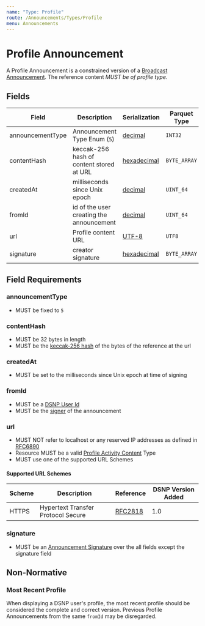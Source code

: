 ```yaml
---
name: "Type: Profile"
route: /Announcements/Types/Profile
menu: Announcements
---
```


# Profile Announcement

A Profile Announcement is a constrained version of a [Broadcast Announcement](/Announcements/Types/Broadcast).
The reference content *MUST be of profile type*.

## Fields

| Field | Description | Serialization | Parquet Type | Bloom Filter |
| ----- | ----------- | ------------- | ------------ | ------------ |
| announcementType | Announcement Type Enum (`5`) | [decimal](/Announcements/Overview#decimal) | `INT32` | no |
| contentHash | keccak-256 hash of content stored at URL | [hexadecimal](/Announcements/Overview#hexadecimal) | `BYTE_ARRAY` | YES
| createdAt | milliseconds since Unix epoch | [decimal](/Announcements/Overview#decimal) | `UINT_64` | no
| fromId | id of the user creating the announcement | [decimal](/Announcements/Overview#decimal) | `UINT_64` | YES
| url | Profile content URL | [UTF-8](https://datatracker.ietf.org/doc/html/rfc3629) | `UTF8` | no
| signature | creator signature | [hexadecimal](/Announcements/Overview#hexadecimal) | `BYTE_ARRAY` | no

## Field Requirements

### announcementType

- MUST be fixed to `5`

### contentHash

- MUST be 32 bytes in length
- MUST be the [keccak-256 hash](https://keccak.team/files/Keccak-submission-3.pdf) of the bytes of the reference at the url

### createdAt

- MUST be set to the milliseconds since Unix epoch at time of signing

### fromId

- MUST be a [DSNP User Id](/DSNP/Identifiers#dsnp-user-id)
- MUST be the [signer](/DSNP/Signatures) of the announcement

### url

- MUST NOT refer to localhost or any reserved IP addresses as defined in [RFC6890](https://datatracker.ietf.org/doc/html/rfc6890)
- Resource MUST be a valid [Profile Activity Content](/ActivityContent/Overview) Type
- MUST use one of the supported URL Schemes

#### Supported URL Schemes

| Scheme | Description | Reference | DSNP Version Added |
| ------ |------------ | --------- | ------------------ |
| HTTPS | Hypertext Transfer Protocol Secure | [RFC2818](https://datatracker.ietf.org/doc/html/rfc2818) | 1.0 |

### signature

- MUST be an [Announcement Signature](/DSNP/Signatures) over the all fields except the signature field

## Non-Normative

### Most Recent Profile

When displaying a DSNP user's profile, the most recent profile should be considered the complete and correct version.
Previous Profile Announcements from the same `fromId` may be disregarded.
